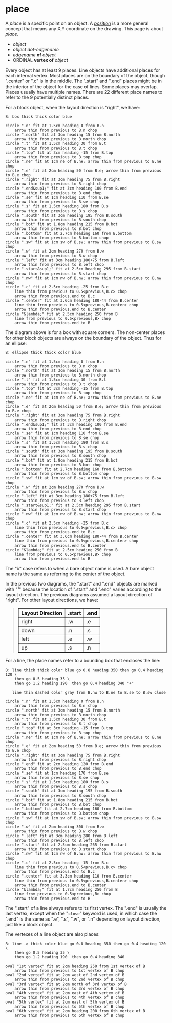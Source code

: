 # place

A *place* is a specific point on an object.
A *[position](./position.md)* is a more general concept that means
any X,Y coordinate on the drawing.  This page is about *place*.

  *  *object*
  *  *object* *dot-edgename*
  *  *edgename* **of** *object*
  *  ORDINAL **vertex of** *object*

Every object has at least 9 places.  Line objects have additional
places for each internal vertex.   Most places are on the boundary
of the object, though ".center" or ".c" is in the middle.  The
".start" and ".end" places might be in the interior of the object
for the case of lines.
Some places may overlap.
Places usually have multiple names.
There are 22 different place names to refer to the 9 potentially
distinct places.

For a block object, when the layout direction is "right", we have:

~~~ pikchr
B: box thick thick color blue

circle ".n" fit at 1.5cm heading 0 from B.n
    arrow thin from previous to B.n chop
circle ".north" fit at 3cm heading 15 from B.north
    arrow thin from previous to B.north chop
circle ".t" fit at 1.5cm heading 30 from B.t
    arrow thin from previous to B.t chop
circle ".top" fit at 3cm heading -15 from B.top
    arrow thin from previous to B.top chop
circle ".ne" fit at 1cm ne of B.ne; arrow thin from previous to B.ne chop
circle ".e" fit at 2cm heading 50 from B.e; arrow thin from previous to B.e chop
circle ".right" fit at 3cm heading 75 from B.right
    arrow thin from previous to B.right chop
circle ".end&sup1;" fit at 3cm heading 100 from B.end
    arrow thin from previous to B.end chop
circle ".se" fit at 1cm heading 110 from B.se
    arrow thin from previous to B.se chop
circle ".s" fit at 1.5cm heading 180 from B.s
    arrow thin from previous to B.s chop
circle ".south" fit at 3cm heading 195 from B.south
    arrow thin from previous to B.south chop
circle ".bot" fit at 1.8cm heading 215 from B.bot
    arrow thin from previous to B.bot chop
circle ".bottom" fit at 2.7cm heading 160 from B.bottom
    arrow thin from previous to B.bottom chop
circle ".sw" fit at 1cm sw of B.sw; arrow thin from previous to B.sw chop
circle ".w" fit at 2cm heading 270 from B.w
    arrow thin from previous to B.w chop
circle ".left" fit at 3cm heading 180+75 from B.left
    arrow thin from previous to B.left chop
circle ".start&sup1;" fit at 2.5cm heading 295 from B.start
    arrow thin from previous to B.start chop
circle ".nw" fit at 1cm nw of B.nw; arrow thin from previous to B.nw chop
circle ".c" fit at 2.5cm heading -25 from B.c
    line thin from previous to 0.5<previous,B.c> chop
    arrow thin from previous.end to B.c
circle ".center" fit at 3.6cm heading 180-44 from B.center
    line thin from previous to 0.5<previous,B.center> chop
    arrow thin from previous.end to B.center
circle "&lambda;" fit at 2.5cm heading 250 from B
    line from previous to 0.5<previous,B> chop
    arrow thin from previous.end to B
~~~

The diagram above is for a box with square corners.  The non-center
places for other block objects are always on the boundary of the
object.  Thus for an ellipse:

~~~ pikchr
B: ellipse thick thick color blue

circle ".n" fit at 1.5cm heading 0 from B.n
    arrow thin from previous to B.n chop
circle ".north" fit at 3cm heading 15 from B.north
    arrow thin from previous to B.north chop
circle ".t" fit at 1.5cm heading 30 from B.t
    arrow thin from previous to B.t chop
circle ".top" fit at 3cm heading -15 from B.top
    arrow thin from previous to B.top chop
circle ".ne" fit at 1cm ne of B.ne; arrow thin from previous to B.ne chop
circle ".e" fit at 2cm heading 50 from B.e; arrow thin from previous to B.e chop
circle ".right" fit at 3cm heading 75 from B.right
    arrow thin from previous to B.right chop
circle ".end&sup1;" fit at 3cm heading 100 from B.end
    arrow thin from previous to B.end chop
circle ".se" fit at 1cm heading 110 from B.se
    arrow thin from previous to B.se chop
circle ".s" fit at 1.5cm heading 180 from B.s
    arrow thin from previous to B.s chop
circle ".south" fit at 3cm heading 195 from B.south
    arrow thin from previous to B.south chop
circle ".bot" fit at 1.8cm heading 215 from B.bot
    arrow thin from previous to B.bot chop
circle ".bottom" fit at 2.7cm heading 160 from B.bottom
    arrow thin from previous to B.bottom chop
circle ".sw" fit at 1cm sw of B.sw; arrow thin from previous to B.sw chop
circle ".w" fit at 2cm heading 270 from B.w
    arrow thin from previous to B.w chop
circle ".left" fit at 3cm heading 180+75 from B.left
    arrow thin from previous to B.left chop
circle ".start&sup1;" fit at 2.5cm heading 295 from B.start
    arrow thin from previous to B.start chop
circle ".nw" fit at 1cm nw of B.nw; arrow thin from previous to B.nw chop
circle ".c" fit at 2.5cm heading -25 from B.c
    line thin from previous to 0.5<previous,B.c> chop
    arrow thin from previous.end to B.c
circle ".center" fit at 3.6cm heading 180-44 from B.center
    line thin from previous to 0.5<previous,B.center> chop
    arrow thin from previous.end to B.center
circle "&lambda;" fit at 2.5cm heading 250 from B
    line from previous to 0.5<previous,B> chop
    arrow thin from previous.end to B
~~~

The "&lambda;" case refers to when a bare object name is used.
A bare object name is the same as referring to the center of
the object.

In the previous two diagrams, the ".start" and ".end" objects
are marked with "&sup1;" because
the location of ".start" and ".end" varies 
according to the layout direction.  The previous diagrams assumed
a layout direction of "right".  For other layout directions, we have:

<blockquote>
<table border="1" cellpadding="10px" cellspacing="0">
<tr><th>Layout Direction<th>.start<th>.end
<tr><td>right<td>.w<td>.e
<tr><td>down<td>.n<td>.s
<tr><td>left<td>.e<td>.w
<tr><td>up<td>.s<td>.n
</table></blockquote>

For a line, the place names refer to a bounding box that
encloses the line:

~~~ pikchr
B: line thick thick color blue go 0.8 heading 350 then go 0.4 heading 120 \
    then go 0.5 heading 35 \
    then go 1.2 heading 190  then go 0.4 heading 340 "+"

   line thin dashed color gray from B.nw to B.ne to B.se to B.sw close

circle ".n" fit at 1.5cm heading 0 from B.n
    arrow thin from previous to B.n chop
circle ".north" fit at 3cm heading 15 from B.north
    arrow thin from previous to B.north chop
circle ".t" fit at 1.5cm heading 30 from B.t
    arrow thin from previous to B.t chop
circle ".top" fit at 3cm heading -15 from B.top
    arrow thin from previous to B.top chop
circle ".ne" fit at 1cm ne of B.ne; arrow thin from previous to B.ne chop
circle ".e" fit at 2cm heading 50 from B.e; arrow thin from previous to B.e chop
circle ".right" fit at 3cm heading 75 from B.right
    arrow thin from previous to B.right chop
circle ".end" fit at 2cm heading 120 from B.end
    arrow thin from previous to B.end chop
circle ".se" fit at 1cm heading 170 from B.se
    arrow thin from previous to B.se chop
circle ".s" fit at 1.5cm heading 180 from B.s
    arrow thin from previous to B.s chop
circle ".south" fit at 3cm heading 195 from B.south
    arrow thin from previous to B.south chop
circle ".bot" fit at 1.8cm heading 215 from B.bot
    arrow thin from previous to B.bot chop
circle ".bottom" fit at 2.7cm heading 160 from B.bottom
    arrow thin from previous to B.bottom chop
circle ".sw" fit at 1cm sw of B.sw; arrow thin from previous to B.sw chop
circle ".w" fit at 2cm heading 300 from B.w
    arrow thin from previous to B.w chop
circle ".left" fit at 3cm heading 280 from B.left
    arrow thin from previous to B.left chop
circle ".start" fit at 2.5cm heading 265 from B.start
    arrow thin from previous to B.start chop
circle ".nw" fit at 1cm nw of B.nw; arrow thin from previous to B.nw chop
circle ".c" fit at 2.5cm heading -15 from B.c
    line thin from previous to 0.5<previous,B.c> chop
    arrow thin from previous.end to B.c
circle ".center" fit at 3.3cm heading 110 from B.center
    line thin from previous to 0.5<previous,B.center> chop
    arrow thin from previous.end to B.center
circle "&lambda;" fit at 1.7cm heading 250 from B
    line from previous to 0.5<previous,B> chop
    arrow thin from previous.end to B
~~~

The ".start" of a line always refers to its first vertex.
The ".end" is usually the last vertex, except when the "`close`"
keyword is used, in which case the ".end" is the same as
".e", ".s", ".w", or ".n" depending on layout direction,
just like a block object.

The vertexes of a line object are also places:

~~~ pikchr
B: line -> thick color blue go 0.8 heading 350 then go 0.4 heading 120 \
    then go 0.5 heading 35 \
    then go 1.2 heading 190  then go 0.4 heading 340

oval "1st vertex" fit at 2cm heading 250 from 1st vertex of B
    arrow thin from previous to 1st vertex of B chop
oval "2nd vertex" fit at 2cm west of 2nd vertex of B
    arrow thin from previous to 2nd vertex of B chop
oval "3rd vertex" fit at 2cm north of 3rd vertex of B
    arrow thin from previous to 3rd vertex of B chop
oval "4th vertex" fit at 2cm east of 4th vertex of B
    arrow thin from previous to 4th vertex of B chop
oval "5th vertex" fit at 2cm east of 5th vertex of B
    arrow thin from previous to 5th vertex of B chop
oval "6th vertex" fit at 2cm heading 200 from 6th vertex of B
    arrow thin from previous to 6th vertex of B chop
~~~
